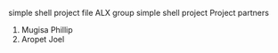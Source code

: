 simple shell project file
ALX group simple shell project
Project partners
1. Mugisa Phillip
2. Aropet Joel

